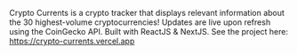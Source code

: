 Crypto Currents is a crypto tracker that displays relevant information about the 30 highest-volume cryptocurrencies! Updates are live upon refresh using the CoinGecko API. Built with ReactJS & NextJS. See the project here: https://crypto-currents.vercel.app
